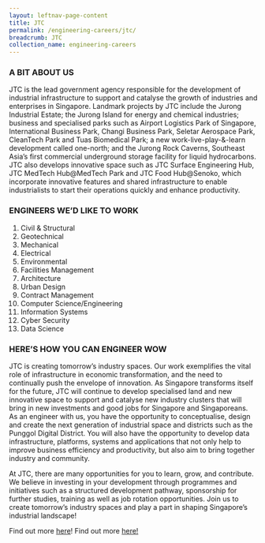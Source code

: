 ```yaml
---
layout: leftnav-page-content
title: JTC
permalink: /engineering-careers/jtc/
breadcrumb: JTC
collection_name: engineering-careers
---
```


### A BIT ABOUT US
JTC is the lead government agency responsible for the development of industrial infrastructure to support and catalyse the growth of industries and enterprises in Singapore.
Landmark projects by JTC include the Jurong Industrial Estate; the Jurong Island for energy and chemical industries; business and specialised parks such as Airport Logistics Park of Singapore, International Business Park, Changi Business Park, Seletar Aerospace Park, CleanTech Park and Tuas Biomedical Park; a new work-live-play-&-learn development called one-north; and the Jurong Rock Caverns, Southeast Asia’s first commercial underground storage facility for liquid hydrocarbons.
JTC also develops innovative space such as JTC Surface Engineering Hub, JTC MedTech Hub@MedTech Park and JTC Food Hub@Senoko, which incorporate innovative features and shared infrastructure to enable industrialists to start their operations quickly and enhance productivity.

### ENGINEERS WE’D LIKE TO WORK
1. Civil & Structural
2. Geotechnical
3. Mechanical
4. Electrical
5. Environmental
6. Facilities Management
7. Architecture
8. Urban Design
9. Contract Management
10. Computer Science/Engineering
11. Information Systems
12. Cyber Security
13. Data Science

### HERE’S HOW YOU CAN ENGINEER WOW
JTC is creating tomorrow’s industry spaces. Our work exemplifies the vital role of infrastructure in economic transformation, and the need to continually push the envelope of innovation. As Singapore transforms itself for the future, JTC will continue to develop specialised land and new innovative space to support and catalyse new industry clusters that will bring in new investments and good jobs for Singapore and Singaporeans. As an engineer with us, you have the opportunity to conceptualise, design and create the next generation of industrial space and districts such as the Punggol Digital District. You will also have the opportunity to develop data infrastructure, platforms, systems and applications that not only help to improve business efficiency and productivity, but also aim to bring together industry and community.

At JTC, there are many opportunities for you to learn, grow, and contribute. We believe in investing in your development through programmes and initiatives such as a structured development pathway, sponsorship for further studies, training as well as job rotation opportunities. Join us to create tomorrow’s industry spaces and play a part in shaping Singapore’s industrial landscape!

Find out more [here](https://www.jtc.gov.sg/careers/Pages/default.aspx)!
Find out more <a href="https://career.dso.org.sg/career-openings/index.html" target="_blank">here!</a>
